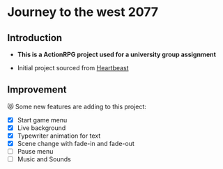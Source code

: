 # Journey to the west 2077

## Introduction

- **This is a ActionRPG project used for a university group assignment**

- Initial project sourced from [Heartbeast](https://www.youtube.com/@uheartbeast/videos)

## Improvement

:heart_eyes_cat: Some new features are adding to this project:

- [x] Start game menu
- [x] Live background
- [x] Typewriter animation for text
- [x] Scene change with fade-in and fade-out
- [ ] Pause menu
- [ ] Music and Sounds
